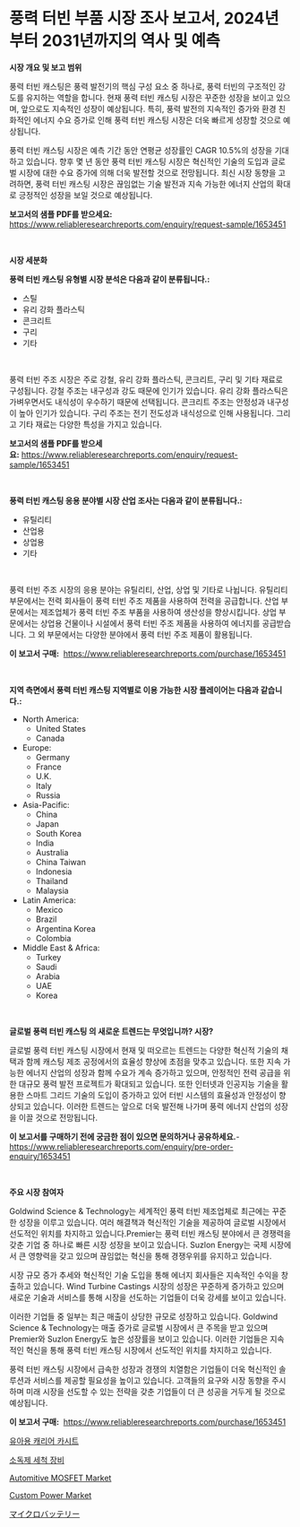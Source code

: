 <p><h1>풍력 터빈 부품 시장 조사 보고서, 2024년부터 2031년까지의 역사 및 예측</h1></p><p><strong>시장 개요 및 보고 범위</strong></p>
<p><p>풍력 터빈 캐스팅은 풍력 발전기의 핵심 구성 요소 중 하나로, 풍력 터빈의 구조적인 강도를 유지하는 역할을 합니다. 현재 풍력 터빈 캐스팅 시장은 꾸준한 성장을 보이고 있으며, 앞으로도 지속적인 성장이 예상됩니다. 특히, 풍력 발전의 지속적인 증가와 환경 친화적인 에너지 수요 증가로 인해 풍력 터빈 캐스팅 시장은 더욱 빠르게 성장할 것으로 예상됩니다.</p><p>풍력 터빈 캐스팅 시장은 예측 기간 동안 연평균 성장률인 CAGR 10.5%의 성장을 기대하고 있습니다. 향후 몇 년 동안 풍력 터빈 캐스팅 시장은 혁신적인 기술의 도입과 글로벌 시장에 대한 수요 증가에 의해 더욱 발전할 것으로 전망됩니다. 최신 시장 동향을 고려하면, 풍력 터빈 캐스팅 시장은 끊임없는 기술 발전과 지속 가능한 에너지 산업의 확대로 긍정적인 성장을 보일 것으로 예상됩니다.</p></p>
<p><strong>보고서의 샘플 PDF를 받으세요:</strong> <a href="https://www.reliableresearchreports.com/enquiry/request-sample/1653451">https://www.reliableresearchreports.com/enquiry/request-sample/1653451</a></p>
<p>&nbsp;</p>
<p><strong>시장 세분화</strong></p>
<p><strong>풍력 터빈 캐스팅 유형별 시장 분석은 다음과 같이 분류됩니다.:</strong></p>
<p><ul><li>스틸</li><li>유리 강화 플라스틱</li><li>콘크리트</li><li>구리</li><li>기타</li></ul></p>
<p>&nbsp;</p>
<p><p>풍력 터빈 주조 시장은 주로 강철, 유리 강화 플라스틱, 콘크리트, 구리 및 기타 재료로 구성됩니다. 강철 주조는 내구성과 강도 때문에 인기가 있습니다. 유리 강화 플라스틱은 가벼우면서도 내식성이 우수하기 때문에 선택됩니다. 콘크리트 주조는 안정성과 내구성이 높아 인기가 있습니다. 구리 주조는 전기 전도성과 내식성으로 인해 사용됩니다. 그리고 기타 재료는 다양한 특성을 가지고 있습니다.</p></p>
<p><strong>보고서의 샘플 PDF를 받으세요:</strong>&nbsp;<a href="https://www.reliableresearchreports.com/enquiry/request-sample/1653451">https://www.reliableresearchreports.com/enquiry/request-sample/1653451</a></p>
<p>&nbsp;</p>
<p><strong> 풍력 터빈 캐스팅 응용 분야별 시장 산업 조사는 다음과 같이 분류됩니다.:</strong></p>
<p><ul><li>유틸리티</li><li>산업용</li><li>상업용</li><li>기타</li></ul></p>
<p>&nbsp;</p>
<p><p>풍력 터빈 주조 시장의 응용 분야는 유틸리티, 산업, 상업 및 기타로 나뉩니다. 유틸리티 부문에서는 전력 회사들이 풍력 터빈 주조 제품을 사용하여 전력을 공급합니다. 산업 부문에서는 제조업체가 풍력 터빈 주조 부품을 사용하여 생산성을 향상시킵니다. 상업 부문에서는 상업용 건물이나 시설에서 풍력 터빈 주조 제품을 사용하여 에너지를 공급받습니다. 그 외 부문에서는 다양한 분야에서 풍력 터빈 주조 제품이 활용됩니다.</p></p>
<p><strong>이 보고서 구매:</strong>&nbsp; <a href="https://www.reliableresearchreports.com/purchase/1653451">https://www.reliableresearchreports.com/purchase/1653451</a></p>
<p>&nbsp;</p>
<p><strong>지역 측면에서 풍력 터빈 캐스팅 지역별로 이용 가능한 시장 플레이어는 다음과 같습니다.:</strong></p>
<p><ul>
    <li>
        North America:
        <ul>
            <li>United States</li>
            <li>Canada</li>
        </ul>
    </li>
    <li>
        Europe:
        <ul>
            <li>Germany</li>
            <li>France</li>
            <li>U.K.</li>
            <li>Italy</li>
            <li>Russia</li>
        </ul>
    </li>
    <li>
        Asia-Pacific:
        <ul>
            <li>China</li>
            <li>Japan</li>
            <li>South Korea</li>
            <li>India</li>
            <li>Australia</li>
            <li>China Taiwan</li>
            <li>Indonesia</li>
            <li>Thailand</li>
            <li>Malaysia</li>
        </ul>
    </li>
    <li>
        Latin America:
        <ul>
            <li>Mexico</li>
            <li>Brazil</li>
            <li>Argentina Korea</li>
            <li>Colombia</li>
        </ul>
    </li>
    <li>
        Middle East & Africa:
        <ul>
            <li>Turkey</li>
            <li>Saudi</li>
            <li>Arabia</li>
            <li>UAE</li>
            <li>Korea</li>
        </ul>
    </li>
    </ul></p>
<p>&nbsp;</p>
<p><strong>글로벌 풍력 터빈 캐스팅 의 새로운 트렌드는 무엇입니까? 시장?</strong></p>
<p><p>글로벌 풍력 터빈 캐스팅 시장에서 현재 및 떠오르는 트렌드는 다양한 혁신적 기술의 채택과 함께 캐스팅 제조 공정에서의 효율성 향상에 초점을 맞추고 있습니다. 또한 지속 가능한 에너지 산업의 성장과 함께 수요가 계속 증가하고 있으며, 안정적인 전력 공급을 위한 대규모 풍력 발전 프로젝트가 확대되고 있습니다. 또한 인터넷과 인공지능 기술을 활용한 스마트 그리드 기술의 도입이 증가하고 있어 터빈 시스템의 효율성과 안정성이 향상되고 있습니다. 이러한 트렌드는 앞으로 더욱 발전해 나가며 풍력 에너지 산업의 성장을 이끌 것으로 전망됩니다.</p></p>
<p><strong>이 보고서를 구매하기 전에 궁금한 점이 있으면 문의하거나 공유하세요.</strong>- <a href="https://www.reliableresearchreports.com/enquiry/pre-order-enquiry/1653451">https://www.reliableresearchreports.com/enquiry/pre-order-enquiry/1653451</a></p>
<p>&nbsp;</p>
<p><strong>주요 시장 참여자</strong></p>
<p><p>Goldwind Science & Technology는 세계적인 풍력 터빈 제조업체로 최근에는 꾸준한 성장을 이루고 있습니다. 여러 해결책과 혁신적인 기술을 제공하여 글로벌 시장에서 선도적인 위치를 차지하고 있습니다.Premier는 풍력 터빈 캐스팅 분야에서 큰 경쟁력을 갖춘 기업 중 하나로 빠른 시장 성장을 보이고 있습니다. Suzlon Energy는 국제 시장에서 큰 영향력을 갖고 있으며 끊임없는 혁신을 통해 경쟁우위를 유지하고 있습니다.</p><p>시장 규모 증가 추세와 혁신적인 기술 도입을 통해 에너지 회사들은 지속적인 수익을 창출하고 있습니다. Wind Turbine Castings 시장의 성장은 꾸준하게 증가하고 있으며 새로운 기술과 서비스를 통해 시장을 선도하는 기업들이 더욱 강세를 보이고 있습니다.</p><p>이러한 기업들 중 일부는 최근 매출이 상당한 규모로 성장하고 있습니다. Goldwind Science & Technology는 매출 증가로 글로벌 시장에서 큰 주목을 받고 있으며 Premier와 Suzlon Energy도 높은 성장률을 보이고 있습니다. 이러한 기업들은 지속적인 혁신을 통해 풍력 터빈 캐스팅 시장에서 선도적인 위치를 차지하고 있습니다.</p><p>풍력 터빈 캐스팅 시장에서 급속한 성장과 경쟁의 치열함은 기업들이 더욱 혁신적인 솔루션과 서비스를 제공할 필요성을 높이고 있습니다. 고객들의 요구와 시장 동향을 주시하며 미래 시장을 선도할 수 있는 전략을 갖춘 기업들이 더 큰 성공을 거두게 될 것으로 예상됩니다.</p></p>
<p><strong>이 보고서 구매:</strong>&nbsp;&nbsp;<a href="https://www.reliableresearchreports.com/purchase/1653451">https://www.reliableresearchreports.com/purchase/1653451</a></p>
<p><p><a href="https://medium.com/@fredajerde/%EC%9C%A0%EC%95%84%EC%9A%A9-%EC%9D%B4%EB%8F%99%ED%98%95-%EC%B9%B4%EC%8B%9C%ED%8A%B8-%EC%8B%9C%EC%9E%A5-%EA%B7%9C%EB%AA%A8%EB%8A%94-%EA%B8%80%EB%A1%9C%EB%B2%8C-%EC%82%B0%EC%97%85%EC%97%90%EC%84%9C-%EC%B5%9C%EC%A0%81%EC%9D%98-%EB%A7%88%EC%BC%80%ED%8C%85-%EC%B1%84%EB%84%90%EC%9D%84-%EB%B3%B4%EC%97%AC%EC%A4%8D%EB%8B%88%EB%8B%A4-34792f06d8b5">유아용 캐리어 카시트</a></p><p><a href="https://medium.com/@treyhettinger2023/%EC%86%8C%EB%8F%85%EC%A0%9C-%EC%B2%AD%EC%86%8C-%EC%9E%A5%EB%B9%84-%EC%8B%9C%EC%9E%A5-%EA%B7%9C%EB%AA%A8%EB%8A%94-%EA%B8%80%EB%A1%9C%EB%B2%8C-%EC%82%B0%EC%97%85%EC%97%90%EC%84%9C-%EC%B5%9C%EA%B3%A0%EC%9D%98-%EB%A7%88%EC%BC%80%ED%8C%85-%EC%B1%84%EB%84%90%EC%9D%84-%EB%B3%B4%EC%97%AC%EC%A4%8D%EB%8B%88%EB%8B%A4-3a81a01e149a">소독제 세척 장비</a></p><p><a href="https://medium.com/@carol.alsopr44536/decoding-automitive-mosfet-market-metrics-market-share-trends-and-growth-patterns-44be268333ef">Automitive MOSFET Market</a></p><p><a href="https://github.com/angelajermaine/Market-Research-Report-List-2/blob/main/custom-power-market.md">Custom Power Market</a></p><p><a href="https://medium.com/@elishelacruz56456/%E3%83%9E%E3%82%A4%E3%82%AF%E3%83%AD%E3%83%90%E3%83%83%E3%83%86%E3%83%AA%E3%83%BC%E3%83%9E%E3%83%BC%E3%82%B1%E3%83%83%E3%83%88-2031%E5%B9%B4%E3%81%BE%E3%81%A7%E3%81%AE%E6%88%90%E5%8A%9F%E3%81%99%E3%82%8B%E3%83%93%E3%82%B8%E3%83%8D%E3%82%B9%E6%88%A6%E7%95%A5%E3%81%AE%E9%8D%B5%E3%82%92%E4%BA%88%E6%B8%AC-96ebc672b575">マイクロバッテリー</a></p></p>
